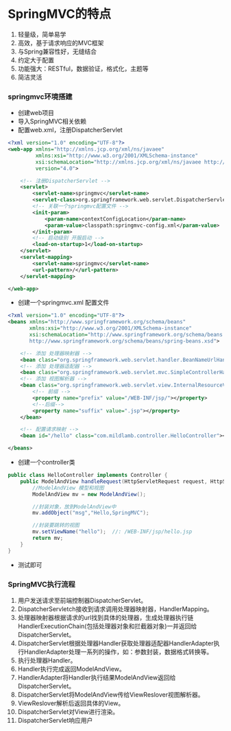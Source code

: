 # SpringMVC的特点
1. 轻量级，简单易学
2. 高效，基于请求响应的MVC框架
3. 与Spring兼容性好，无缝结合
4. 约定大于配置
5. 功能强大：RESTful，数据验证，格式化，主题等
6. 简洁灵活

### springmvc环境搭建
- 创建web项目
- 导入SpringMVC相关依赖
- 配置web.xml，注册DispatcherServlet
```xml
<?xml version="1.0" encoding="UTF-8"?>
<web-app xmlns="http://xmlns.jcp.org/xml/ns/javaee"
         xmlns:xsi="http://www.w3.org/2001/XMLSchema-instance"
         xsi:schemaLocation="http://xmlns.jcp.org/xml/ns/javaee http://xmlns.jcp.org/xml/ns/javaee/web-app_4_0.xsd"
         version="4.0">

    <!-- 注册DispatcherServlet -->
    <servlet>
        <servlet-name>springmvc</servlet-name>
        <servlet-class>org.springframework.web.servlet.DispatcherServlet</servlet-class>
        <!-- 关联一个springmvc配置文件 -->
        <init-param>
            <param-name>contextConfigLocation</param-name>
            <param-value>classpath:springmvc-config.xml</param-value>
        </init-param>
        <!-- 启动级别 开服启动 -->
        <load-on-startup>1</load-on-startup>
    </servlet>
    <servlet-mapping>
        <servlet-name>springmvc</servlet-name>
        <url-pattern>/</url-pattern>
    </servlet-mapping>

</web-app>
```
- 创建一个springmvc.xml 配置文件
```xml
<?xml version="1.0" encoding="UTF-8"?>
<beans xmlns="http://www.springframework.org/schema/beans"
       xmlns:xsi="http://www.w3.org/2001/XMLSchema-instance"
       xsi:schemaLocation="http://www.springframework.org/schema/beans
       http://www.springframework.org/schema/beans/spring-beans.xsd">

    <!-- 添加 处理器映射器 -->
    <bean class="org.springframework.web.servlet.handler.BeanNameUrlHandlerMapping"></bean>
    <!-- 添加 处理器适配器 -->
    <bean class="org.springframework.web.servlet.mvc.SimpleControllerHandlerAdapter"></bean>
    <!-- 添加 视图解析器 -->
    <bean class="org.springframework.web.servlet.view.InternalResourceViewResolver" id="InternalResourceViewResolver">
        <!-- 前缀 -->
        <property name="prefix" value="/WEB-INF/jsp/"></property>
        <!--后缀-->
        <property name="suffix" value=".jsp"></property>
    </bean>

    <!-- 配置请求映射 -->
    <bean id="/hello" class="com.mildlamb.controller.HelloController"></bean>

</beans>
```
- 创建一个controller类
```java
public class HelloController implements Controller {
    public ModelAndView handleRequest(HttpServletRequest request, HttpServletResponse response) throws Exception {
        //ModelAndView 模型和视图
        ModelAndView mv = new ModelAndView();

        //封装对象，放到ModelAndView中
        mv.addObject("msg","Hello,SpringMVC");

        //封装要跳转的视图
        mv.setViewName("hello");  //: /WEB-INF/jsp/hello.jsp
        return mv;
    }
}
```
- 测试即可

### SpringMVC执行流程
1. 用户发送请求至前端控制器DispatcherServlet。
2. DispatcherServletch接收到请求调用处理器映射器，HandlerMapping。
3. 处理器映射器根据请求的url找到具体的处理器，生成处理器执行链HandlerExecutionChain(包括处理器对象和拦截器对象)一并返回给DispatcherServlet。
4. DispatcherServlet根据处理器Handler获取处理器适配器HandlerAdapter执行HandlerAdapter处理一系列的操作，如：参数封装，数据格式转换等。
5. 执行处理器Handler。
6. Handler执行完成返回ModelAndView。
7. HandlerAdapter将Handler执行结果ModelAndView返回给DispatcherServlet。
8. DispatcherServlet将ModelAndView传给ViewReslover视图解析器。
9. ViewReslover解析后返回具体的View。
10. DispatcherServlet对View进行渲染。
11. DispatcherServlet响应用户
